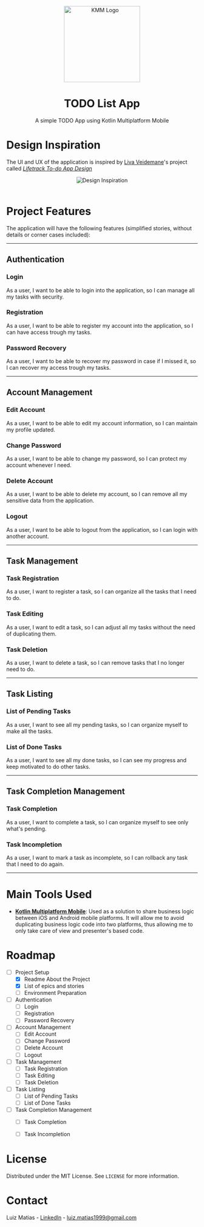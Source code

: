 <div id="top"></div>

<br />
<div align="center">
  <img src="https://i.imgur.com/laYS2Il.png" alt="KMM Logo" height="200">
  <h1 align="center">TODO List App</h1>
  <p align="center">
    A simple TODO App using Kotlin Multiplatform Mobile
  </p>
</div>

# Design Inspiration

The UI and UX of the application is inspired by [Liva Veidemane](https://www.behance.net/livaveidemane)'s project called [_Lifetrack To-do App Design_](https://www.behance.net/gallery/129445451/Lifetrack-To-do-App-Design-UIUX)

<div align="center">
  <img src="https://user-images.githubusercontent.com/29527763/145686935-88141dd5-0fe5-46b0-b1f2-ecbefbcbe8b6.png" alt="Design Inspiration">
</div>

<br />

# Project Features

The application will have the following features (simplified stories, without details or corner cases included):
___
## Authentication

### Login
As a user, I want to be able to login into the application, so I can manage all my tasks with security.

### Registration
As a user, I want to be able to register my account into the application, so I can have access trough my tasks.

### Password Recovery
As a user, I want to be able to recover my password in case if I missed it, so I can recover my access trough my tasks.
___
## Account Management

### Edit Account
As a user, I want to be able to edit my account information, so I can maintain my profile updated.

### Change Password
As a user, I want to be able to change my password, so I can protect my account whenever I need.

### Delete Account
As a user, I want to be able to delete my account, so I can remove all my sensitive data from the application.

### Logout
As a user, I want to be able to logout from the application, so I can login with another account.
___
## Task Management

### Task Registration
As a user, I want to register a task, so I can organize all the tasks that I need to do.

### Task Editing
As a user, I want to edit a task, so I can adjust all my tasks without the need of duplicating them.

### Task Deletion
As a user, I want to delete a task, so I can remove tasks that I no longer need to do.
___
## Task Listing

### List of Pending Tasks
As a user, I want to see all my pending tasks, so I can organize myself to make all the tasks.

### List of Done Tasks
As a user, I want to see all my done tasks, so I can see my progress and keep motivated to do other tasks.
___
## Task Completion Management

### Task Completion
As a user, I want to complete a task, so I can organize myself to see only what's pending.

### Task Incompletion
As a user, I want to mark a task as incomplete, so I can rollback any task that I need to do again.
___
# Main Tools Used

* **[Kotlin Multiplatform Mobile](https://kotlinlang.org/lp/mobile/)**: Used as a solution to share business logic between iOS and Android mobile platforms. It will allow me to avoid duplicating business logic code into two platforms, thus allowing me to only take care of view and presenter's based code.

# Roadmap

- [ ] Project Setup
  - [X] Readme About the Project
  - [X] List of epics and stories
  - [ ] Environment Preparation
- [ ] Authentication
  - [ ] Login
  - [ ] Registration
  - [ ] Password Recovery
- [ ] Account Management
  - [ ] Edit Account
  - [ ] Change Password
  - [ ] Delete Account
  - [ ] Logout
- [ ] Task Management
  - [ ] Task Registration
  - [ ] Task Editing
  - [ ] Task Deletion
- [ ] Task Listing
  - [ ] List of Pending Tasks
  - [ ] List of Done Tasks
- [ ] Task Completion Management
  - [ ] Task Completion
  - [ ] Task Incompletion


# License

Distributed under the MIT License. See `LICENSE` for more information.


# Contact

Luiz Matias - [LinkedIn](https://www.linkedin.com/in/luizmatias1999/) - luiz.matias1999@gmail.com
